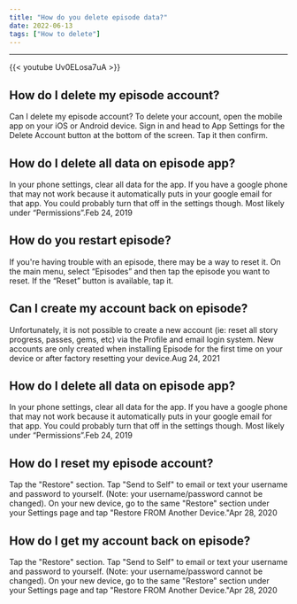 ```yaml
---
title: "How do you delete episode data?"
date: 2022-06-13
tags: ["How to delete"]
---
```


---
{{< youtube Uv0ELosa7uA >}}
## How do I delete my episode account?
Can I delete my episode account? To delete your account, open the mobile app on your iOS or Android device. Sign in and head to App Settings for the Delete Account button at the bottom of the screen. Tap it then confirm.

## How do I delete all data on episode app?
In your phone settings, clear all data for the app. If you have a google phone that may not work because it automatically puts in your google email for that app. You could probably turn that off in the settings though. Most likely under “Permissions”.Feb 24, 2019

## How do you restart episode?
If you're having trouble with an episode, there may be a way to reset it. On the main menu, select “Episodes” and then tap the episode you want to reset. If the “Reset” button is available, tap it.

## Can I create my account back on episode?
Unfortunately, it is not possible to create a new account (ie: reset all story progress, passes, gems, etc) via the Profile and email login system. New accounts are only created when installing Episode for the first time on your device or after factory resetting your device.Aug 24, 2021

## How do I delete all data on episode app?
In your phone settings, clear all data for the app. If you have a google phone that may not work because it automatically puts in your google email for that app. You could probably turn that off in the settings though. Most likely under “Permissions”.Feb 24, 2019

## How do I reset my episode account?
Tap the "Restore" section. Tap "Send to Self" to email or text your username and password to yourself. (Note: your username/password cannot be changed). On your new device, go to the same "Restore" section under your Settings page and tap "Restore FROM Another Device."Apr 28, 2020

## How do I get my account back on episode?
Tap the "Restore" section. Tap "Send to Self" to email or text your username and password to yourself. (Note: your username/password cannot be changed). On your new device, go to the same "Restore" section under your Settings page and tap "Restore FROM Another Device."Apr 28, 2020

